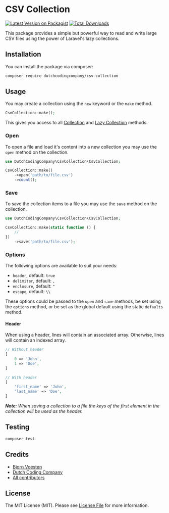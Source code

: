 # CSV Collection

[![Latest Version on Packagist](https://img.shields.io/packagist/v/dutchcodingcompany/csv-collection.svg?style=flat-square)](https://packagist.org/packages/dutchcodingcompany/csv-collection)
[![Total Downloads](https://img.shields.io/packagist/dt/dutchcodingcompany/csv-collection.svg?style=flat-square)](https://packagist.org/packages/dutchcodingcompany/csv-collection)

This package provides a simple but powerful way to read and write large CSV files using the power of Laravel's lazy
collections.

## Installation

You can install the package via composer:

```bash
composer require dutchcodingcompany/csv-collection
```

## Usage

You may create a collection using the `new` keyword or the `make` method.

```php 
CsvCollection::make();
```

This gives you access to all [Collection](https://laravel.com/docs/8.x/collections#available-methods)
and [Lazy Collection](https://laravel.com/docs/8.x/collections#lazy-collection-methods) methods.

### Open

To open a file and load it's content into a new collection you may use the `open` method on the collection.

```php
use DutchCodingCompany\CsvCollection\CsvCollection;

CsvCollection::make()
    ->open('path/to/file.csv')
    ->count();
```

### Save

To save the collection items to a file you may use the `save` method on the collection.

```php
use DutchCodingCompany\CsvCollection\CsvCollection;

CsvCollection::make(static function () {
    //
})
    ->save('path/to/file.csv');
```

### Options

The following options are available to suit your needs:

- `header`, default: `true`
- `delimiter`, default: `,`
- `enclosure`, default: `"`
- `escape`, default: `\\`

These options could be passed to the `open` and `save` methods, be set using the `options` method, or be set as the
global default using the static `defaults` method.

#### Header

When using a header, lines will contain an associated array. Otherwise, lines will contain an indexed array.

```php
// Without header
[
    0 => 'John',
    1 => 'Doe',
]

// With header
[
    'first_name' => 'John',
    'last_name' => 'Doe',
]
```

_**Note**: When saving a collection to a file the keys of the first element in the collection will be used as the header._

## Testing

```bash
composer test
```

## Credits

- [Bjorn Voesten](https://github.com/bjornvoesten)
- [Dutch Coding Company](https://github.com/dutchcodingcompany)
- [All contributors](https://github.com/dutchcodingcompany/csv-collection/graphs/contributors)

## License

The MIT License (MIT). Please see [License File](LICENSE.md) for more information.
